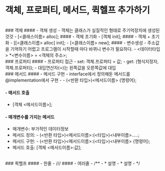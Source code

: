 # 객체, 프로퍼티, 메서드, 퀵헬프 추가하기

</br>
### 객체
#### - 객체 생성
  - 객체는 클래스가 실질적인 형태로 주기억장치에 생성된 것것
  - [<클래스이름> alloc];
#### - 객체 초기화
  - [객체 init];
#### - 객체 + 초기화
  - [[<클래스이름> alloc] init];
  - [<클래스이름> new];
#### - 변수생성
  - 주소값을 기억하기 어렵고 프로그램이 시작할때 마다 바뀌니 변수가 필요하다.
  - <데이터타입> *<변수이름> = <객체의 주소>;

</br>
### 프로퍼티
#### - 프로퍼티 접근
  - set: 객체.프로퍼티 = 값;
  - get: (형식지정자, 객체.프로퍼티);
  - 대입연산자(=)는 왼쪽값을 오른쪽값에 대입

</br>
### 메서드
#### - 메서드 구현
  - interface에서 정의해둔 메서드를 @implementation에서 구현
  - - (<반환 타입>)<메서드이름> {명령어};

#### - 매서드 호출
  - [객체 <메서드이름>];

#### - 매개변수를 가지는 메서드
  - 매개변수: 부가적인 데이터정보
  - 메서드 정의: - (<반환 타입>)<메서드이름>:(<타입>)<내부이름>.....;
  - 메서드 구현: - (<반환 타입>)<메서드이름>:(<타입>)<내부이름> {명령어};
  - 메서드 호출: [객체 <메서드이름>:값];

</br>
### 퀵헬프
#### - 한줄
  - ///
#### - 여러줄
  - /**
  - * 설명
  - * 설명
  - */